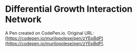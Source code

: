 # Differential Growth Interaction Network

A Pen created on CodePen.io. Original URL: [https://codepen.io/murilopolese/pen/zYEpBdP](https://codepen.io/murilopolese/pen/zYEpBdP).


